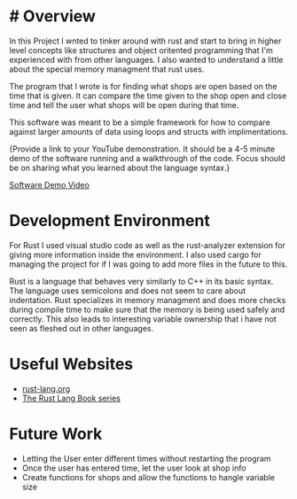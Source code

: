 # # Overview

In this Project I wnted to tinker around with rust and start to bring in higher level 
concepts like structures and object oritented programming that I'm experienced with
from other languages. I also wanted to understand a little about the special memory
managment that rust uses.

The program that I wrote is for finding what shops are open based on the time 
that is given. It can compare the time given to the shop open and close time
and tell the user what shops will be open during that time. 


This software was meant to be a simple framework for how to compare against
larger amounts of data using loops and structs with implimentations. 

{Provide a link to your YouTube demonstration. It should be a 4-5 minute demo of the software running and a walkthrough of the code. Focus should be on sharing what you learned about the language syntax.}

[Software Demo Video](https://youtu.be/_hGZYiFFwRc)

# Development Environment


For Rust I used visual studio code as well as the rust-analyzer
extension for giving more information inside the environment.
I also used cargo for managing the project for if I was going 
to add more files in the future to this. 

Rust is a language that behaves very similarly to C++ in its 
basic syntax. The language uses semicolons and does not seem to care 
about indentation. Rust specializes in memory managment and does
more checks during compile time to make sure that the memory is being
used safely and correctly. This also leads to interesting variable 
ownership that i have not seen as fleshed out in other languages. 

# Useful Websites

- [rust-lang.org](https://doc.rust-lang.org/std/keyword.impl.html)
- [The Rust Lang Book series](https://www.youtube.com/playlist?list=PLai5B987bZ9CoVR-QEIN9foz4QCJ0H2Y8)

# Future Work

- Letting the User enter different times without restarting the program
- Once the user has entered time, let the user look at shop info
- Create functions for shops and allow the functions to hangle variable size
